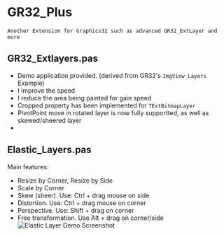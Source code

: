 GR32_Plus
=========

`Another Extension for Graphics32 such as advanced GR32_ExtLayer and more`

GR32_Extlayers.pas
------------------
* Demo application provided. (derived from GR32's `ImgView_Layers` Example)
* I improve the speed
* I reduce the area being painted for gain speed
* Cropped property has been implemented for `TExtBitmapLayer`
* PivotPoint move in rotated layer is now fully supportted, as well as skewed/sheered layer
* 

Elastic_Layers.pas
------------------
Main features:
* Resize by Corner, Resize by Side
* Scale by Corner
* Skew (sheer). Use: Ctrl + drag mouse on side
* Distortion. Use: Ctrl + drag mouse on corner
* Perspective. Use: Shift + drag on corner
* Free transformation. Use Alt + drag on corner/side
![Elastic Layer Demo Screenshot](https://github.com/x2nie/GR32_Plus/raw/master/screenshot/tic-demo.PNG "Projective Transformation Layer")
